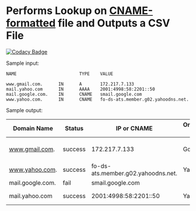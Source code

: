 # Performs Lookup on [CNAME-formatted](https://en.wikipedia.org/wiki/CNAME_record) file and Outputs a CSV File #

[![Codacy Badge](https://api.codacy.com/project/badge/Grade/59e1826fa3e54889bb4e5b0f8d76ca2e)](https://app.codacy.com/app/erpost/dns-file-ipaddress-lookup?utm_source=github.com&utm_medium=referral&utm_content=erpost/dns-file-ipaddress-lookup&utm_campaign=badger)

Sample input:
```text
NAME                        TYPE    VALUE

www.gmail.com.      IN      A       172.217.7.133
mail.yahoo.com      IN      AAAA    2001:4998:58:2201::50
mail.google.com.    IN      CNAME   smail.google.com
www.yahoo.com.      IN      CNAME   fo-ds-ats.member.g02.yahoodns.net.
```


Sample output:

|Domain Name|Status|IP or CNAME|Organization Name|ISP|AS Number|City|State|Country|Zip Code|
|-----------|------|-----------|-----------------|---|---------|----|-----|-------|--------|
|www.gmail.com.|success|172.217.7.133|Google|Google|AS15169 Google LLC|McDonough|Georgia|United States|30253|
|www.yahoo.com.|success|fo-ds-ats.member.g02.yahoodns.net.|Yahoo|Inktomi Corporation|AS36647 Yahoo|Sunnyvale|California|United States|	
|mail.google.com.|fail|smail.google.com|						
|mail.yahoo.com|success|2001:4998:58:2201::50|Yahoo!|Yahoo!|AS26101 Yahoo!|Sunnyvale|California|United States|
